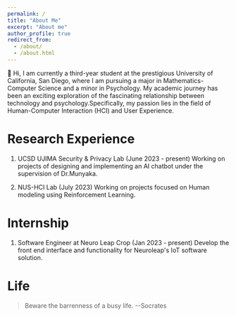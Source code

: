 ```yaml
---
permalink: /
title: "About Me"
excerpt: "About me"
author_profile: true
redirect_from: 
  - /about/
  - /about.html
---
```


👋  Hi, I am currently a third-year student at the prestigious University of California, San Diego, where I am pursuing a major in Mathematics-Computer Science and a minor in Psychology. My academic journey has been an exciting exploration of the fascinating relationship between technology and psychology.Specifically, my passion lies in the field of Human-Computer Interaction (HCI) and User Experience.
               

Research Experience 
======
1. UCSD UJIMA Security & Privacy Lab
(June 2023 - present) Working on projects of designing and implementing an AI chatbot under the supervision of Dr.Munyaka.

2. NUS-HCI Lab
(July 2023)  Working on projects focused on Human modeling using Reinforcement Learning. 

Internship
======
1. Software Engineer at Neuro Leap Crop
(Jan 2023 - present) Develop the front end interface and functionality for Neuroleap's IoT software solution.

Life
======
> Beware the barrenness of a busy life. --Socrates

